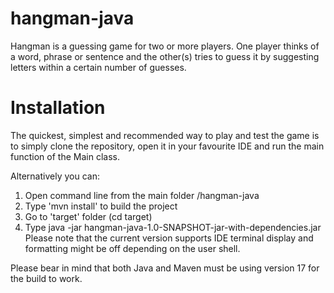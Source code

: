 # hangman-java
Hangman is a guessing game for two or more players. One player thinks of a word, phrase or sentence and the other(s) tries to guess it by suggesting letters within a certain number of guesses.

# Installation
The quickest, simplest and recommended way to play and test the game is to simply clone the repository, open it in your favourite IDE and run the main function of the Main class.

Alternatively you can:
1. Open command line from the main folder /hangman-java
2. Type 'mvn install' to build the project
3. Go to 'target' folder (cd target)
4. Type  java -jar hangman-java-1.0-SNAPSHOT-jar-with-dependencies.jar
Please note that the current version supports IDE terminal display and formatting might be off depending on the user shell.

Please bear in mind that both Java and Maven must be using version 17 for the build to work.
